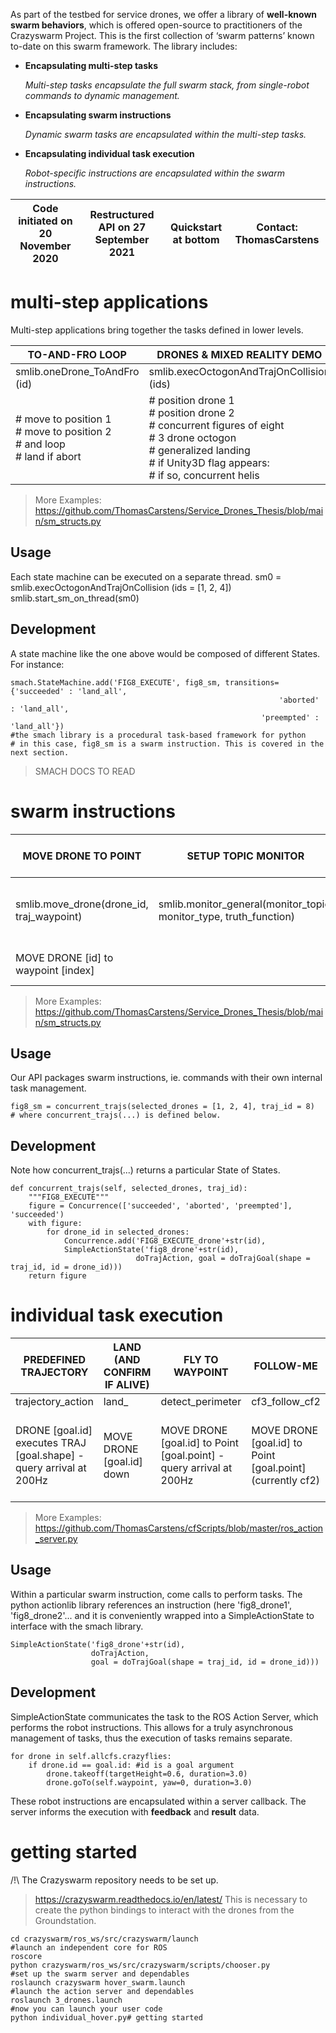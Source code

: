 
As part of the testbed for service drones, we offer a library of **well-known swarm behaviors**, which is offered open-source to practitioners of the Crazyswarm Project. This is the first collection of ‘swarm patterns’ known to-date on this swarm framework. The library includes:

* **Encapsulating multi-step tasks**

    *Multi-step tasks encapsulate the full swarm stack, from single-robot commands to dynamic management.*

* **Encapsulating swarm instructions**

    *Dynamic swarm tasks are encapsulated within the multi-step tasks.*

* **Encapsulating individual task execution**

    *Robot-specific instructions are encapsulated within the swarm instructions.*

| Code initiated on 20 November 2020 | Restructured API on 27 September 2021 | Quickstart at bottom | Contact: ThomasCarstens |
| -- | -- | -- | -- |


# multi-step applications
Multi-step applications bring together the tasks defined in lower levels.

| TO-AND-FRO LOOP | DRONES & MIXED REALITY DEMO |
|-- | -- |
| smlib.oneDrone_ToAndFro (id) | smlib.execOctogonAndTrajOnCollision (ids) |
| # move to position 1<br># move to position 2<br># and loop<br># land if abort | # position drone 1<br># position drone 2<br># concurrent figures of eight<br># 3 drone octogon<br># generalized landing<br># if Unity3D flag appears:<br># if so, concurrent helis |

> More Examples: https://github.com/ThomasCarstens/Service_Drones_Thesis/blob/main/sm_structs.py


## Usage
Each state machine can be executed on a separate thread.
    sm0 = smlib.execOctogonAndTrajOnCollision (ids = [1, 2, 4])
    smlib.start_sm_on_thread(sm0)

## Development
A state machine like the one above would be composed of different States. For instance:

    smach.StateMachine.add('FIG8_EXECUTE', fig8_sm, transitions={'succeeded' : 'land_all', 
                                                                'aborted' : 'land_all', 
                                                            'preempted' : 'land_all'}) 
    #the smach library is a procedural task-based framework for python
    # in this case, fig8_sm is a swarm instruction. This is covered in the next section.

> SMACH DOCS TO READ

# swarm instructions

| MOVE DRONE TO POINT | SETUP TOPIC MONITOR | LAND GROUP | CONCURRENT SHAPES | FLY OCTOGON WITH GROUP | SETUP CONCURRENCE WITH MONITOR | 
|-- | -- | -- | -- | -- | -- | 
| smlib.move_drone(drone_id, traj_waypoint) | smlib.monitor_general(monitor_topic, monitor_type, truth_function) | smlib.land_group(self, selected_drones, traj_waypoint) | smlib.concurrent_trajs(self, selected_drones, traj_id) | octogon_all_drones(self, selected_drones, waypoint_array, order_array) | monitored_trajs(self, internal_sm, internal_name, monitor_sm, monitor_name) | 
| MOVE DRONE [id] to waypoint [index] |   | Land all the drones to their respective points | CONCURRENT Fo8s CONTAINER # Using all the ids currently running. | | |



> More Examples: https://github.com/ThomasCarstens/Service_Drones_Thesis/blob/main/sm_structs.py
## Usage
Our API packages swarm instructions, ie. commands with their own internal task management.

    fig8_sm = concurrent_trajs(selected_drones = [1, 2, 4], traj_id = 8)
    # where concurrent_trajs(...) is defined below.

## Development
Note how concurrent_trajs(...) returns a particular State of States. 

    def concurrent_trajs(self, selected_drones, traj_id):
        """FIG8_EXECUTE""" 
        figure = Concurrence(['succeeded', 'aborted', 'preempted'], 'succeeded')
        with figure:
            for drone_id in selected_drones:
                Concurrence.add('FIG8_EXECUTE_drone'+str(id),
                SimpleActionState('fig8_drone'+str(id),
                                doTrajAction, goal = doTrajGoal(shape = traj_id, id = drone_id)))
        return figure


# individual task execution


| PREDEFINED TRAJECTORY | LAND (AND CONFIRM IF ALIVE) | FLY TO WAYPOINT | FOLLOW-ME | RANDOM WALK |
|-- | -- | -- | -- | -- |
| trajectory_action | land_   | detect_perimeter | cf3_follow_cf2 | random_walk |
| DRONE [goal.id] executes TRAJ [goal.shape] - query arrival at 200Hz | MOVE DRONE [goal.id] down   | MOVE DRONE [goal.id] to Point [goal.point] - query arrival at 200Hz | MOVE DRONE [goal.id] to Point [goal.point] (currently cf2)  | MOVE DRONE [goal.id] to Point [goal.point] (currently random) |

> More Examples: https://github.com/ThomasCarstens/cfScripts/blob/master/ros_action_server.py

## Usage
Within a particular swarm instruction, come calls to perform tasks. The python actionlib library references an instruction (here 'fig8_drone1', 'fig8_drone2'... and it is conveniently wrapped into a SimpleActionState to interface with the smach library.

    SimpleActionState('fig8_drone'+str(id),
                      doTrajAction, 
                      goal = doTrajGoal(shape = traj_id, id = drone_id)))

## Development
SimpleActionState communicates the task to the ROS Action Server, which performs the robot instructions. This allows for a truly asynchronous management of tasks, thus the execution of tasks remains separate.

    for drone in self.allcfs.crazyflies:                              
        if drone.id == goal.id: #id is a goal argument
            drone.takeoff(targetHeight=0.6, duration=3.0)
            drone.goTo(self.waypoint, yaw=0, duration=3.0)

These robot instructions are encapsulated within a server callback.
The server informs the execution with **feedback** and **result** data.



# getting started

/!\ The Crazyswarm repository needs to be set up.
> https://crazyswarm.readthedocs.io/en/latest/
This is necessary to create the python bindings to interact with the drones from the Groundstation.

    cd crazyswarm/ros_ws/src/crazyswarm/launch
    #launch an independent core for ROS
    roscore
    python crazyswarm/ros_ws/src/crazyswarm/scripts/chooser.py
    #set up the swarm server and dependables
    roslaunch crazyswarm hover_swarm.launch
    #launch the action server and dependables
    roslaunch 3_drones.launch
    #now you can launch your user code
    python individual_hover.py# getting started

